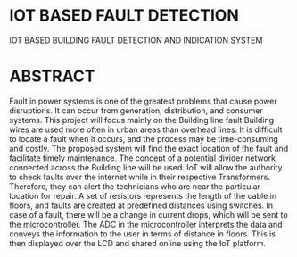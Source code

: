 # IOT BASED FAULT DETECTION
IOT BASED BUILDING FAULT DETECTION AND INDICATION SYSTEM
# ABSTRACT
  Fault in power systems is one of the greatest problems that cause power disruptions. It can occur from generation, distribution, and consumer systems. This project will focus mainly on the Building line fault Building wires are used more often in urban areas than overhead lines. It is difficult to locate a fault when it occurs, and the process may be time-consuming and costly. The proposed system will find the exact location of the fault and facilitate timely maintenance. The concept of a potential divider network connected across the Building line will be used. IoT will allow the authority to check faults over the internet while in their respective Transformers. Therefore, they can alert the technicians who are near the particular location for repair. A set of resistors represents the length of the cable in floors, and faults are created at predefined distances using switches. In case of a fault, there will be a change in current drops, which will be sent to the microcontroller. The ADC in the microcontroller interprets the data and conveys the information to the user in terms of distance in floors. This is then displayed over the LCD and shared online using the IoT platform.
